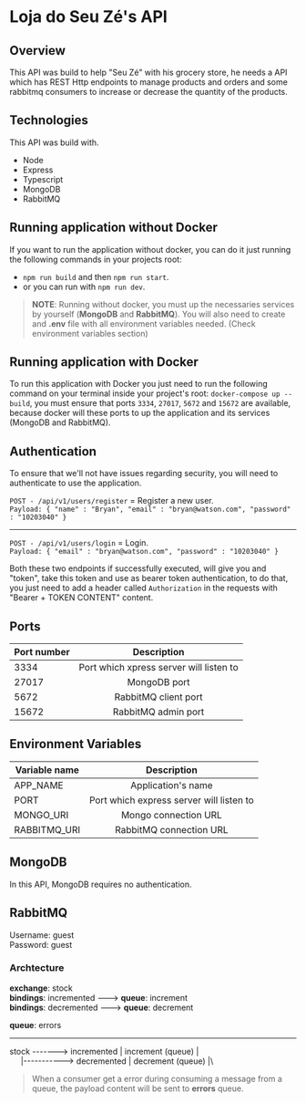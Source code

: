 # Loja do Seu Zé's API

## Overview 
This API was build to help "Seu Zé" with his grocery store, he needs a API which has REST Http endpoints to manage products and orders and some rabbitmq consumers to increase or decrease the quantity of the products.

## Technologies
This API was build with.
- Node
- Express
- Typescript
- MongoDB
- RabbitMQ

## Running application without Docker
If you want to run the application without docker, you can do it just running the following commands in your projects root:
- `npm run build` and then `npm run start`.
- or you can run with `npm run dev`.
> **NOTE**: Running without docker, you must up the necessaries services by yourself (**MongoDB** and **RabbitMQ**). You will also need to create and **.env** file with all environment variables needed. (Check environment variables section)

## Running application with Docker
To run this application with Docker you just need to run the following command on your terminal inside your project's root: `docker-compose up --build`, you must ensure that ports `3334`, `27017`, `5672` and `15672` are available, because docker will these ports to up the application and its services (MongoDB and RabbitMQ).

## Authentication
To ensure that we'll not have issues regarding security, you will need to authenticate to use the application. 

`POST - /api/v1/users/register` = Register a new user.\
`Payload: { "name" : "Bryan", "email" : "bryan@watson.com", "password" : "10203040" }`

-----------------------------------

`POST - /api/v1/users/login` = Login.\
`Payload: { "email" : "bryan@watson.com", "password" : "10203040" }`

Both these two endpoints if successfully executed, will give you and "token", take this token and use as bearer token authentication, to do that, you just need to add a header called `Authorization` in the requests with "Bearer + TOKEN CONTENT" content.


## Ports
| Port number        | Description           |
| ------------- |:-------------:|
| 3334 | Port which xpress server will listen to |
| 27017 | MongoDB port | 
| 5672 | RabbitMQ client port |
| 15672 | RabbitMQ admin port |

## Environment Variables
| Variable name        | Description           |
| ------------- |:-------------:|
| APP_NAME | Application's name |
| PORT | Port which express server will listen to      | 
| MONGO_URI | Mongo connection URL      |
| RABBITMQ_URI | RabbitMQ connection URL      |

## MongoDB
In this API, MongoDB requires no authentication.

## RabbitMQ

Username: guest\
Password: guest


 ### Archtecture

**exchange**: stock\
**bindings**: incremented ---> **queue**: increment\
**bindings**: decremented ---> **queue**: decrement

**queue**: errors

----------------------
stock -------> incremented | increment (queue) |\
 &nbsp;&nbsp;&nbsp;&nbsp; |-----------> decremented | decrement (queue) |\

 > When a consumer get a error during consuming a message from a queue, the payload content will be sent to **errors** queue.